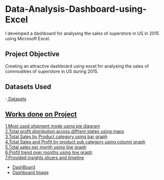 # Data-Analysis-Dashboard-using-Excel
I developed a dashboard for analysing the sales of superstore in US in 2015 using Microsoft Excel.
## Project Objective
Creating an attractive dashboard using excel for analysing the sales of commodities of superstore in US during 2015.
## Datasets Used
-<a href="https://github.com/Meeval20/Data-Analysis-Dashboard-using-Excel/blob/main/Dataset.xlsx"> Datasets 
## Works done on Project
1.Most used shipment mode using pie diagram <br>
2.Total profit distribution across diffrent states using maps <br>
3.Total Sales by Product category using bar graph <br>
4.Total Sales and Profit by product sub category using column graph <br>
5.Total sales per month using line graph <br>
6.Profit trend over months using line graph <br>
7.Provided insights,slicers and timeline <br>
- <a href="https://github.com/Meeval20/Data-Analysis-Dashboard-using-Excel/blob/main/Dashboard%20Superstore%20Sale%20US%202015.xlsx">DashBoard 
- <a href="https://github.com/Meeval20/Data-Analysis-Dashboard-using-Excel/blob/main/Dashboard%20Image.png">Dashboard Image
